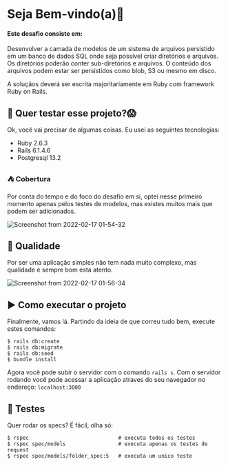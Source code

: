 # Seja Bem-vindo(a):star2:

#### Este desafio consiste em:

  Desenvolver a camada de modelos de um sistema de arquivos persistido em um banco de dados SQL onde seja possível criar diretórios e arquivos. Os diretórios poderão conter sub-diretórios e arquivos. O conteúdo dos arquivos podem estar ser persistidos como blob, S3 ou mesmo em disco.

  A soluçãos deverá ser escrita majoritariamente em Ruby com framework Ruby on Rails.


## 🚀 Quer testar esse projeto?:scream:
Ok, você vai precisar de algumas coisas. Eu usei as seguintes tecnologias:

* Ruby 2.6.3
* Rails 6.1.4.6
* Postgresql 13.2

### ⛺ Cobertura

 Por conta do tempo e do foco do desafio em si, optei nesse primeiro momento apenas pelos testes de modelos, mas existes muitos mais que podem ser adicionados.
 
![Screenshot from 2022-02-17 01-54-32](https://user-images.githubusercontent.com/66529242/154408059-9d9811b9-7971-4b4a-a8d7-41c3a02f7119.png)


## :gem: Qualidade

Por ser uma aplicação simples não tem nada muito complexo, mas qualidade é sempre bom esta atento.

![Screenshot from 2022-02-17 01-56-34](https://user-images.githubusercontent.com/66529242/154408280-380b9c64-42e7-4d5a-9958-c493c251b1c2.png)


## :arrow_forward: Como executar o projeto
Finalmente, vamos lá. Partindo da ideia de que correu tudo bem, execute estes comandos:
```
$ rails db:create
$ rails db:migrate
$ rails db:seed
$ bundle install
```
Agora você pode subir o servidor com o comando `rails s`. Com o  servidor rodando você pode acessar a aplicação atraves do seu navegador no endereço: `localhost:3000`

## :syringe: Testes

Quer rodar os specs? É fácil, olha só:

```
$ rspec                             # executa todos os testes
$ rspec spec/models                 # executa apenas os testes de request
$ rspec spec/models/folder_spec:5   # executa um unico teste
```
